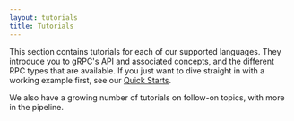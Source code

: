 ```yaml
---
layout: tutorials
title: Tutorials
---
```


This section contains tutorials for each of our supported languages. They
introduce you to gRPC's API and associated concepts, and the different RPC types
that are available. If you just want to dive straight in with a working example
first, see our [Quick Starts](/docs/quickstart).

We also have a growing number of tutorials on follow-on topics, with more in the
pipeline.

